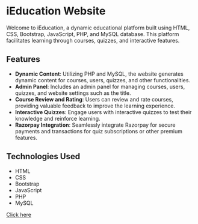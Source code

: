 # iEducation Website

Welcome to iEducation, a dynamic educational platform built using HTML, CSS, Bootstrap, JavaScript, PHP, and MySQL database. This platform facilitates learning through courses, quizzes, and interactive features.

## Features

- **Dynamic Content**: Utilizing PHP and MySQL, the website generates dynamic content for courses, users, quizzes, and other functionalities.
- **Admin Panel**: Includes an admin panel for managing courses, users, quizzes, and website settings such as the title.
- **Course Review and Rating**: Users can review and rate courses, providing valuable feedback to improve the learning experience.
- **Interactive Quizzes**: Engage users with interactive quizzes to test their knowledge and reinforce learning.
- **Razorpay Integration**: Seamlessly integrate Razorpay for secure payments and transactions for quiz subscriptions or other premium features.

## Technologies Used

- HTML
- CSS
- Bootstrap
- JavaScript
- PHP
- MySQL

[Click here](http://ieducation.great-site.net/)

